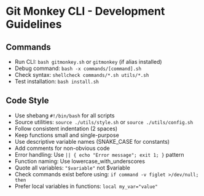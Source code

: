 # Git Monkey CLI - Development Guidelines

## Commands
- Run CLI: `bash gitmonkey.sh` or `gitmonkey` (if alias installed)
- Debug command: `bash -x commands/[command].sh` 
- Check syntax: `shellcheck commands/*.sh utils/*.sh`
- Test installation: `bash install.sh`

## Code Style
- Use shebang `#!/bin/bash` for all scripts
- Source utilities: `source ./utils/style.sh` or `source ./utils/config.sh`
- Follow consistent indentation (2 spaces)
- Keep functions small and single-purpose
- Use descriptive variable names (SNAKE_CASE for constants)
- Add comments for non-obvious code
- Error handling: Use `|| { echo "Error message"; exit 1; }` pattern
- Function naming: Use lowercase_with_underscores
- Quote all variables: `"$variable"` not $variable
- Check commands exist before using: `if command -v figlet >/dev/null; then`
- Prefer local variables in functions: `local my_var="value"`
